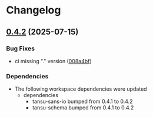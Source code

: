 # Changelog

## [0.4.2](https://github.com/tansu-io/tansu/compare/tansu-cat-v0.4.1...tansu-cat-v0.4.2) (2025-07-15)


### Bug Fixes

* ci missing "." version ([008a4bf](https://github.com/tansu-io/tansu/commit/008a4bff1a86b5736d9e1c4433220a76b39a8f28))


### Dependencies

* The following workspace dependencies were updated
  * dependencies
    * tansu-sans-io bumped from 0.4.1 to 0.4.2
    * tansu-schema bumped from 0.4.1 to 0.4.2
